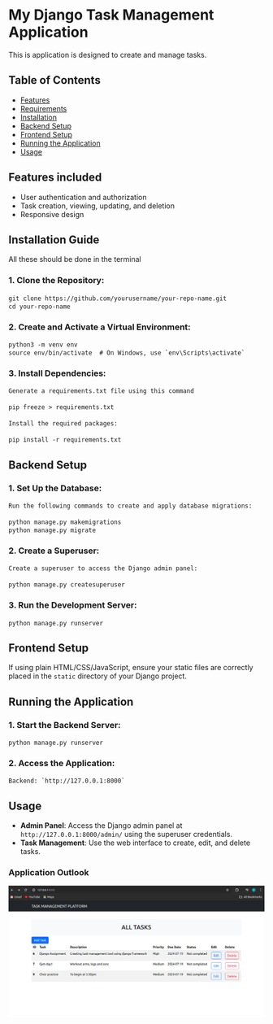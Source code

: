 # My Django Task Management Application

This is  application is designed to create and manage tasks. 
## Table of Contents

- [Features](#features)
- [Requirements](#requirements)
- [Installation](#installation)
- [Backend Setup](#backend-setup)
- [Frontend Setup](#frontend-setup)
- [Running the Application](#running-the-application)
- [Usage](#usage)

## Features included

- User authentication and authorization
- Task creation, viewing, updating, and deletion
- Responsive design


## Installation Guide
All these should be done in the terminal
### 1. Clone the Repository:

    git clone https://github.com/yourusername/your-repo-name.git
    cd your-repo-name

### 2. **Create and Activate a Virtual Environment**:

    python3 -m venv env
    source env/bin/activate  # On Windows, use `env\Scripts\activate`

### 3. **Install Dependencies**:

    Generate a requirements.txt file using this command
    
    pip freeze > requirements.txt

    Install the required packages:

    pip install -r requirements.txt

## Backend Setup

### 1. **Set Up the Database**:

    Run the following commands to create and apply database migrations:

    python manage.py makemigrations
    python manage.py migrate

### 2. **Create a Superuser**:

    Create a superuser to access the Django admin panel:

    python manage.py createsuperuser

### 3. **Run the Development Server**:

    
    python manage.py runserver
    

## Frontend Setup

If using plain HTML/CSS/JavaScript, ensure your static files are correctly placed in the `static` directory of your Django project.

## Running the Application

### 1. **Start the Backend Server**:

    python manage.py runserver

### 2. **Access the Application**:

    Backend: `http://127.0.0.1:8000`

## Usage

- **Admin Panel**: Access the Django admin panel at `http://127.0.0.1:8000/admin/` using the superuser credentials.
- **Task Management**: Use the web interface to create, edit, and delete tasks.

### Application Outlook
![Application interface](https://github.com/EdmundNyaribo/Django-Task-management-tool/blob/master/images/outlook.png)

